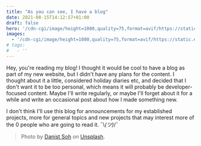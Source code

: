 ```yaml
---
title: "As you can see, I have a blog"
date: 2021-08-15T14:12:57+01:00
draft: false
hero: '/cdn-cgi/image/height=1080,quality=75,format=avif/https://static.eartharoid.me/images/p/danist-bviex5lwf3s-unsplash.jpg'
images:
  - '/cdn-cgi/image/height=1080,quality=75,format=avif/https://static.eartharoid.me/images/p/danist-bviex5lwf3s-unsplash.jpg'
# tags:
#   - ''
---
```



Hey, you're reading my blog! I thought it would be cool to have a blog as part of my new website, but I didn't have any plans for the content. I thought about it a little, considered holiday diaries etc, and decided that I don't want it to be too personal, which means it will probably be developer-focused content. Maybe I'll write regularly, or maybe I'll forget about it for a while and write an occasional post about how I made something new.

I don't think I'll use this blog for announcements for my established projects, more for general topics and new projects that may interest more of the 0 people who are going to read it. ¯\\_(ツ)_/¯

> Photo by [Danist Soh](https://unsplash.com/@danist07) on [Unsplash](https://unsplash.com/).